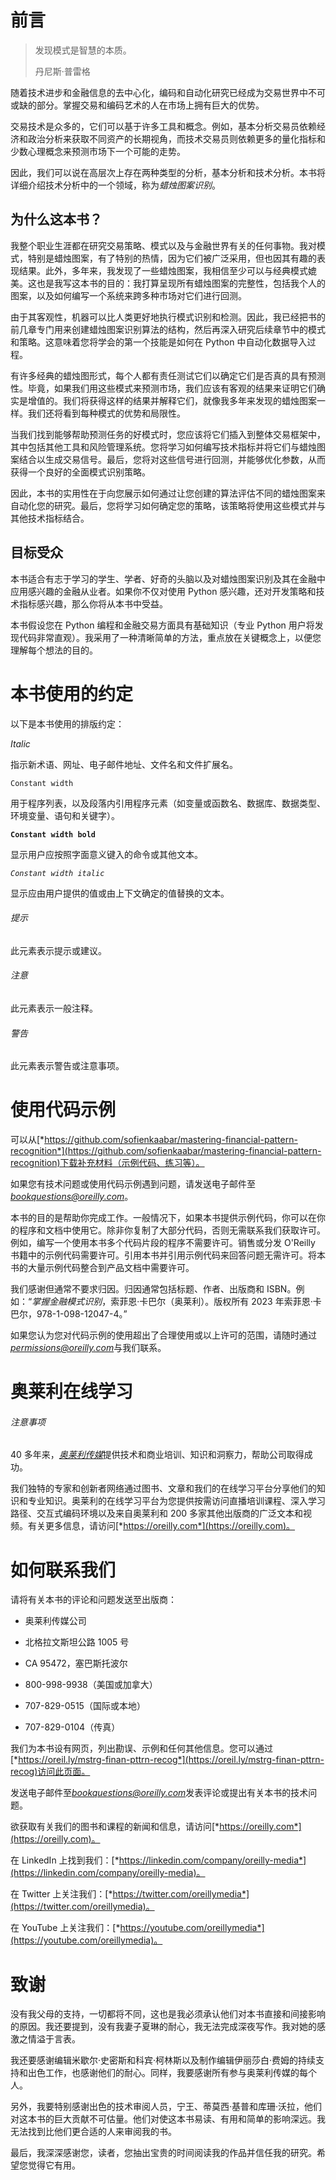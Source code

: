 # 前言

> 发现模式是智慧的本质。
> 
> 丹尼斯·普雷格

随着技术进步和金融信息的去中心化，编码和自动化研究已经成为交易世界中不可或缺的部分。掌握交易和编码艺术的人在市场上拥有巨大的优势。

交易技术是众多的，它们可以基于许多工具和概念。例如，基本分析交易员依赖经济和政治分析来获取不同资产的长期视角，而技术交易员则依赖更多的量化指标和少数心理概念来预测市场下一个可能的走势。

因此，我们可以说在高层次上存在两种类型的分析，基本分析和技术分析。本书将详细介绍技术分析中的一个领域，称为*蜡烛图案识别*。

## 为什么这本书？

我整个职业生涯都在研究交易策略、模式以及与金融世界有关的任何事物。我对模式，特别是蜡烛图案，有了特别的热情，因为它们被广泛采用，但也因其有趣的表现结果。此外，多年来，我发现了一些蜡烛图案，我相信至少可以与经典模式媲美。这也是我写这本书的目的：我打算呈现所有蜡烛图案的完整性，包括我个人的图案，以及如何编写一个系统来跨多种市场对它们进行回测。

由于其客观性，机器可以比人类更好地执行模式识别和检测。因此，我已经把书的前几章专门用来创建蜡烛图案识别算法的结构，然后再深入研究后续章节中的模式和策略。这意味着您将学会的第一个技能是如何在 Python 中自动化数据导入过程。

有许多经典的蜡烛图形式，每个人都有责任测试它们以确定它们是否真的具有预测性。毕竟，如果我们用这些模式来预测市场，我们应该有客观的结果来证明它们确实是增值的。我们将获得这样的结果并解释它们，就像我多年来发现的蜡烛图案一样。我们还将看到每种模式的优势和局限性。

当我们找到能够帮助预测任务的好模式时，您应该将它们插入到整体交易框架中，其中包括其他工具和风险管理系统。您将学习如何编写技术指标并将它们与蜡烛图案结合以生成交易信号。最后，您将对这些信号进行回测，并能够优化参数，从而获得一个良好的全面模式识别策略。

因此，本书的实用性在于向您展示如何通过让您创建的算法评估不同的蜡烛图案来自动化您的研究。最后，您将学习如何确定您的策略，该策略将使用这些模式并与其他技术指标结合。

## 目标受众

本书适合有志于学习的学生、学者、好奇的头脑以及对蜡烛图案识别及其在金融中应用感兴趣的金融从业者。如果你不仅对使用 Python 感兴趣，还对开发策略和技术指标感兴趣，那么你将从本书中受益。

本书假设您在 Python 编程和金融交易方面具有基础知识（专业 Python 用户将发现代码非常直观）。我采用了一种清晰简单的方法，重点放在关键概念上，以便您理解每个想法的目的。

# 本书使用的约定

以下是本书使用的排版约定：

*Italic*

指示新术语、网址、电子邮件地址、文件名和文件扩展名。

`Constant width`

用于程序列表，以及段落内引用程序元素（如变量或函数名、数据库、数据类型、环境变量、语句和关键字）。

**`Constant width bold`**

显示用户应按照字面意义键入的命令或其他文本。

*`Constant width italic`*

显示应由用户提供的值或由上下文确定的值替换的文本。

###### 提示

此元素表示提示或建议。

###### 注意

此元素表示一般注释。

###### 警告

此元素表示警告或注意事项。

# 使用代码示例

可以从[*https://github.com/sofienkaabar/mastering-financial-pattern-recognition*](https://github.com/sofienkaabar/mastering-financial-pattern-recognition)下载补充材料（示例代码、练习等）。

如果您有技术问题或使用代码示例遇到问题，请发送电子邮件至*bookquestions@oreilly.com*。

本书的目的是帮助你完成工作。一般情况下，如果本书提供示例代码，你可以在你的程序和文档中使用它。除非你复制了大部分代码，否则无需联系我们获取许可。例如，编写一个使用本书多个代码片段的程序不需要许可。销售或分发 O'Reilly 书籍中的示例代码需要许可。引用本书并引用示例代码来回答问题无需许可。将本书的大量示例代码整合到产品文档中需要许可。

我们感谢但通常不要求归因。归因通常包括标题、作者、出版商和 ISBN。例如：“*掌握金融模式识别*，索菲恩·卡巴尔（奥莱利）。版权所有 2023 年索菲恩·卡巴尔，978-1-098-12047-4。”

如果您认为您对代码示例的使用超出了合理使用或以上许可的范围，请随时通过*permissions@oreilly.com*与我们联系。

# 奥莱利在线学习

###### 注意事项

40 多年来，[*奥莱利传媒*](https://oreilly.com)提供技术和商业培训、知识和洞察力，帮助公司取得成功。

我们独特的专家和创新者网络通过图书、文章和我们的在线学习平台分享他们的知识和专业知识。奥莱利的在线学习平台为您提供按需访问直播培训课程、深入学习路径、交互式编码环境以及来自奥莱利和 200 多家其他出版商的广泛文本和视频。有关更多信息，请访问[*https://oreilly.com*](https://oreilly.com)。

# 如何联系我们

请将有关本书的评论和问题发送至出版商：

+   奥莱利传媒公司

+   北格拉文斯坦公路 1005 号

+   CA 95472，塞巴斯托波尔

+   800-998-9938（美国或加拿大）

+   707-829-0515（国际或本地）

+   707-829-0104（传真）

我们为本书设有网页，列出勘误、示例和任何其他信息。您可以通过[*https://oreil.ly/mstrg-finan-pttrn-recog*](https://oreil.ly/mstrg-finan-pttrn-recog)访问此页面。

发送电子邮件至*bookquestions@oreilly.com*发表评论或提出有关本书的技术问题。

欲获取有关我们的图书和课程的新闻和信息，请访问[*https://oreilly.com*](https://oreilly.com)。

在 LinkedIn 上找到我们：[*https://linkedin.com/company/oreilly-media*](https://linkedin.com/company/oreilly-media)。

在 Twitter 上关注我们：[*https://twitter.com/oreillymedia*](https://twitter.com/oreillymedia)。

在 YouTube 上关注我们：[*https://youtube.com/oreillymedia*](https://youtube.com/oreillymedia)。

# 致谢

没有我父母的支持，一切都将不同，这也是我必须承认他们对本书直接和间接影响的原因。我还要提到，没有我妻子夏琳的耐心，我无法完成深夜写作。我对她的感激之情溢于言表。

我还要感谢编辑米歇尔·史密斯和科宾·柯林斯以及制作编辑伊丽莎白·费姆的持续支持和出色工作，也感谢他们的耐心。同样，我要感谢所有参与奥莱利传媒的每个人。

另外，我要特别感谢出色的技术审阅人员，宁王、蒂莫西·基普和库珊·沃拉，他们对这本书的巨大贡献不可估量。他们对使这本书易读、有用和简单的影响深远。我无法找到比他们更合适的人来审阅我的书。

最后，我深深感谢您，读者，您抽出宝贵的时间阅读我的作品并信任我的研究。希望您觉得它有用。

